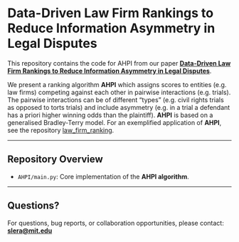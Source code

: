 # Data-Driven Law Firm Rankings to Reduce Information Asymmetry in Legal Disputes

This repository contains the code for AHPI from our paper
**[Data-Driven Law Firm Rankings to Reduce Information Asymmetry in Legal Disputes](http://arxiv.org/abs/2408.16863)**.

We present a ranking algorithm **AHPI** which assigns scores to entities (e.g. law firms) competing against each other in pairwise interactions (e.g. trials). The pairwise interactions can be of different “types” (e.g. civil rights trials as opposed to torts trials) and include asymmetry (e.g. in a trial a defendant has a priori higher winning odds than the plaintiff). **AHPI** is based on a generalised Bradley-Terry model. For an exemplified application of **AHPI**, see the repository [law_firm_ranking](https://github.com/mojona/law_firm_ranking).


---

## Repository Overview

- `AHPI/main.py`: Core implementation of the **AHPI algorithm**.

---

## Questions?

For questions, bug reports, or collaboration opportunities, please contact:
**slera@mit.edu**
